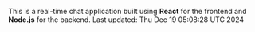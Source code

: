 This is a real-time chat application built using **React** for the frontend and **Node.js** for the backend.
Last updated: Thu Dec 19 05:08:28 UTC 2024
